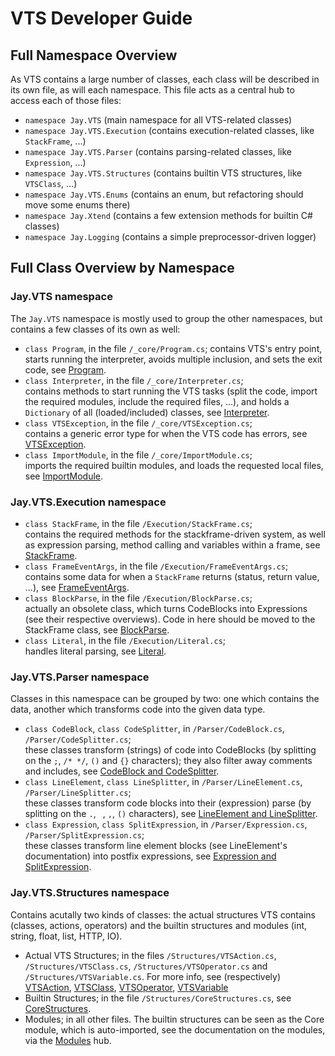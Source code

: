 # VTS Developer Guide
## Full Namespace Overview
As VTS contains a large number of classes, each class will be described in its own file, as will each namespace. This file acts as a central hub to access each of those files:
 - ``namespace Jay.VTS`` (main namespace for all VTS-related classes)
  - ``namespace Jay.VTS.Execution`` (contains execution-related classes, like ``StackFrame``, ...)
  - ``namespace Jay.VTS.Parser`` (contains parsing-related classes, like ``Expression``, ...)
  - ``namespace Jay.VTS.Structures`` (contains builtin VTS structures, like ``VTSClass``, ...)
  - ``namespace Jay.VTS.Enums`` (contains an enum, but refactoring should move some enums there)
 - ``namespace Jay.Xtend`` (contains a few extension methods for builtin C# classes)
 - ``namespace Jay.Logging`` (contains a simple preprocessor-driven logger)

## Full Class Overview by Namespace
### Jay.VTS namespace
The ``Jay.VTS`` namespace is mostly used to group the other namespaces, but contains a few classes of its own as well:
 - ``class Program``, in the file ``/_core/Program.cs``;
   contains VTS's entry point, starts running the interpreter, avoids multiple inclusion, and sets the exit code, see [Program](../guide/_core/Program.md).
 - ``class Interpreter``, in the file ``/_core/Interpreter.cs``;  
   contains methods to start running the VTS tasks (split the code, import the required modules, include the required files, ...), and holds a ``Dictionary`` of all (loaded/included) classes, see [Interpreter](../guide/_core/Interpreter.md).
 - ``class VTSException``, in the file ``/_core/VTSException.cs``;   
   contains a generic error type for when the VTS code has errors, see [VTSException](../guide/_core/VTSException.md).
 - ``class ImportModule``, in the file ``/_core/ImportModule.cs``;  
   imports the required builtin modules, and loads the requested local files, see [ImportModule](../guide/_core/ImportModule.md).

### Jay.VTS.Execution namespace
 - ``class StackFrame``, in the file ``/Execution/StackFrame.cs``;  
   contains the required methods for the stackframe-driven system, as well as expression parsing, method calling and variables within a frame, see [StackFrame](../guide/Execution/StackFrame.md).
 - ``class FrameEventArgs``, in the file ``/Execution/FrameEventArgs.cs``;  
   contains some data for when a ``StackFrame`` returns (status, return value, ...), see [FrameEventArgs](../guide/Execution/FrameEventArgs.md).
 - ``class BlockParse``, in the file ``/Execution/BlockParse.cs``;  
   actually an obsolete class, which turns CodeBlocks into Expressions (see their respective overviews). Code in here should be moved to the StackFrame class, see [BlockParse](../guide/Execution/BlockParse.md).
 - ``class Literal``, in the file ``/Execution/Literal.cs``;  
   handles literal parsing, see [Literal](../guide/Execution/Literal.md).

### Jay.VTS.Parser namespace
Classes in this namespace can be grouped by two: one which contains the data, another which transforms code into the given data type.
 - ``class CodeBlock``, ``class CodeSplitter``, in ``/Parser/CodeBlock.cs``, ``/Parser/CodeSplitter.cs``;  
  these classes transform (strings) of code into CodeBlocks (by splitting on the ``;``, ``/* */``, ``()`` and ``{}`` characters); they also filter away comments and includes, see [CodeBlock and CodeSplitter](../guide/Parser/CodeBlock.md).
 - ``class LineElement``, ``class LineSplitter``, in ``/Parser/LineElement.cs``, ``/Parser/LineSplitter.cs``;  
   these classes transform code blocks into their (expression) parse (by splitting on the ``.``, `` ``, ``,``, ``()`` characters), see [LineElement and LineSplitter](../guide/Parser/LineElement.md).
 - ``class Expression``, ``class SplitExpression``, in ``/Parser/Expression.cs``, ``/Parser/SplitExpression.cs``;  
   these classes transform line element blocks (see LineElement's documentation) into postfix expressions, see [Expression and SplitExpression](../guide/Parser/Expression.md).
### Jay.VTS.Structures namespace
Contains acutally two kinds of classes: the actual structures VTS contains (classes, actions, operators) and the builtin structures and modules (int, string, float, list, HTTP, IO).
 - Actual VTS Structures; in the files ``/Structures/VTSAction.cs``, ``/Structures/VTSClass.cs``, ``/Structures/VTSOperator.cs`` and ``/Structures/VTSVariable.cs``. For more info, see (respectively) [VTSAction](../Structures/VTSAction.md), [VTSClass](../Structures/VTSClass.md), [VTSOperator](../Structures/VTSOperator.md), [VTSVariable](../Structures/VTSVariable.md)
 - Builtin Structures; in the file ``/Structures/CoreStructures.cs``, see [CoreStructures](../Structures/Core.md).
 - Modules; in all other files. The builtin structures can be seen as the Core module, which is auto-imported, see the documentation on the modules, via the [Modules](../Structures/Modules.md) hub.

